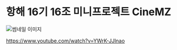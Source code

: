 # 항해 16기 16조 미니프로젝트 CineMZ
![썸네일 이미지](https://github.com/Seo0min/team16/assets/136035516/e8fc83f6-b0d6-419c-b5f7-4df82f5a7818)

https://www.youtube.com/watch?v=YWrK-JJlnao


